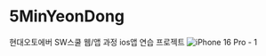 # 5MinYeonDong
현대오토에버 SW스쿨 웹/앱 과정 ios앱 연습 프로젝트
![iPhone 16 Pro - 1](https://github.com/user-attachments/assets/066238cf-e34f-4f47-a55d-e26e9a5a8a5e)

